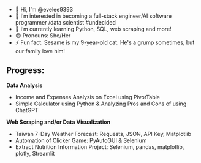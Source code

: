 - 👋 Hi, I’m @evelee9393
- 👀 I’m interested in becoming a full-stack engineer/AI software programmer /data scientist #undecided
- 🌱 I’m currently learning Python, SQL, web scraping and more!
- 😄 Pronouns: She/Her
- ⚡ Fun fact: Sesame is my 9-year-old cat. He's a grump sometimes, but our family love him!

## Progress:
**Data Analysis**
- Income and Expenses Analysis on Excel using PivotTable
- Simple Calculator using Python & Analyzing Pros and Cons of using ChatGPT

**Web Scraping and/or Data Visualization**
- Taiwan 7-Day Weather Forecast: Requests, JSON, API Key, Matplotlib
- Automation of Clicker Game: PyAutoGUI & Selenium
- Extract Nutrition Information Project: Selenium, pandas, matplotlib, plotly, Streamlit
 
<!---
evelee9393/evelee9393 is a ✨ special ✨ repository because its `README.md` (this file) appears on your GitHub profile.
You can click the Preview link to take a look at your changes.
--->
